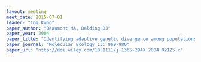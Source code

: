 ```yaml
---
layout: meeting
meet_date: 2015-07-01
leader: "Tom Kono"
paper_author: "Beaumont MA, Balding DJ"
paper_year: 2004
paper_title: "Identifying adaptive genetic divergence among populations from genome scans"
paper_journal: "Molecular Ecology 13: 969-980"
paper_url: "http://doi.wiley.com/10.1111/j.1365-294X.2004.02125.x"
---
```

